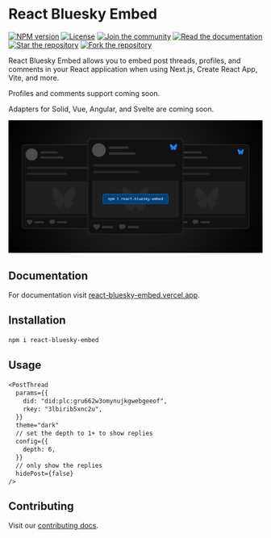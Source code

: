 # React Bluesky Embed

<a href="https://www.npmjs.com/package/react-bluesky-embed"><img alt="NPM version" src="https://img.shields.io/npm/v/react-bluesky-embed.svg?style=for-the-badge&labelColor=000000"></a>
<a href="https://github.com/hichemfantar/react-bluesky-embed/blob/main/license.md"><img alt="License" src="https://img.shields.io/npm/l/next.svg?style=for-the-badge&labelColor=000000"></a>
<a href="https://bsky.app/profile/opensauced.bsky.social"><img alt="Join the community" src="https://img.shields.io/badge/Join%20the%20community-blueviolet.svg?style=for-the-badge&logo=Bluesky&labelColor=000000&logoWidth=20"></a>
<a href="https://react-bluesky-embed.vercel.app/"><img alt="Read the documentation" src="https://img.shields.io/badge/Documentation-blue.svg?style=for-the-badge&logo=React&labelColor=000000&logoWidth=20"></a>
<a href="https://github.com/hichemfantar/react-bluesky-embed"><img alt="Star the repository" src="https://img.shields.io/badge/Star%20the%20repository-gold.svg?style=for-the-badge&logo=github&labelColor=000000&logoWidth=20"></a>
<a href="https://github.com/hichemfantar/react-bluesky-embed/fork"><img alt="Fork the repository" src="https://img.shields.io/badge/Fork%20the%20repository-fb923c.svg?style=for-the-badge&logo=forgejo&labelColor=000000&logoWidth=20"></a>

React Bluesky Embed allows you to embed post threads, profiles, and comments in your React application when using Next.js, Create React App, Vite, and more.

Profiles and comments support coming soon.

Adapters for Solid, Vue, Angular, and Svelte are coming soon.

![Banner](/apps/site/public/opengraph-image.png)

## Documentation

For documentation visit [react-bluesky-embed.vercel.app](https://react-bluesky-embed.vercel.app).

## Installation

```sh
npm i react-bluesky-embed
```

## Usage

```tsx
<PostThread
  params={{
    did: "did:plc:gru662w3omynujkgwebgeeof",
    rkey: "3lbirib5xnc2u",
  }}
  theme="dark"
  // set the depth to 1+ to show replies
  config={{
    depth: 6,
  }}
  // only show the replies
  hidePost={false}
/>
```

## Contributing

Visit our [contributing docs](https://react-bluesky-embed.vercel.app/contributing).
